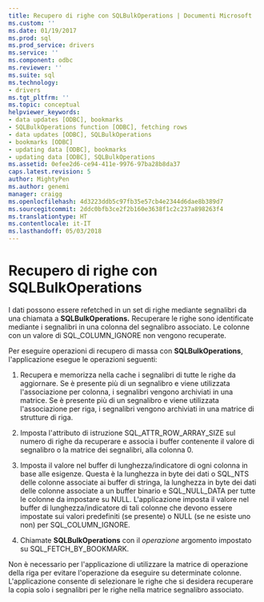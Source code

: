 ```yaml
---
title: Recupero di righe con SQLBulkOperations | Documenti Microsoft
ms.custom: ''
ms.date: 01/19/2017
ms.prod: sql
ms.prod_service: drivers
ms.service: ''
ms.component: odbc
ms.reviewer: ''
ms.suite: sql
ms.technology:
- drivers
ms.tgt_pltfrm: ''
ms.topic: conceptual
helpviewer_keywords:
- data updates [ODBC], bookmarks
- SQLBulkOperations function [ODBC], fetching rows
- data updates [ODBC], SQLBulkOperations
- bookmarks [ODBC]
- updating data [ODBC], bookmarks
- updating data [ODBC], SQLBulkOperations
ms.assetid: 0efee2d6-ce94-411e-9976-97ba28b8da37
caps.latest.revision: 5
author: MightyPen
ms.author: genemi
manager: craigg
ms.openlocfilehash: 4d3223ddb5c97fb35e57cb4e2344d6dae8b389d7
ms.sourcegitcommit: 2ddc0bfb3ce2f2b160e3638f1c2c237a898263f4
ms.translationtype: HT
ms.contentlocale: it-IT
ms.lasthandoff: 05/03/2018
---
```

# <a name="fetching-rows-with-sqlbulkoperations"></a>Recupero di righe con SQLBulkOperations
I dati possono essere refetched in un set di righe mediante segnalibri da una chiamata a **SQLBulkOperations.** Recuperare le righe sono identificate mediante i segnalibri in una colonna del segnalibro associato. Le colonne con un valore di SQL_COLUMN_IGNORE non vengono recuperate.  
  
 Per eseguire operazioni di recupero di massa con **SQLBulkOperations**, l'applicazione esegue le operazioni seguenti:  
  
1.  Recupera e memorizza nella cache i segnalibri di tutte le righe da aggiornare. Se è presente più di un segnalibro e viene utilizzata l'associazione per colonna, i segnalibri vengono archiviati in una matrice. Se è presente più di un segnalibro e viene utilizzata l'associazione per riga, i segnalibri vengono archiviati in una matrice di strutture di riga.  
  
2.  Imposta l'attributo di istruzione SQL_ATTR_ROW_ARRAY_SIZE sul numero di righe da recuperare e associa i buffer contenente il valore di segnalibro o la matrice dei segnalibri, alla colonna 0.  
  
3.  Imposta il valore nel buffer di lunghezza/indicatore di ogni colonna in base alle esigenze. Questa è la lunghezza in byte dei dati o SQL_NTS delle colonne associate ai buffer di stringa, la lunghezza in byte dei dati delle colonne associate a un buffer binario e SQL_NULL_DATA per tutte le colonne da impostare su NULL. L'applicazione imposta il valore nel buffer di lunghezza/indicatore di tali colonne che devono essere impostate sui valori predefiniti (se presente) o NULL (se ne esiste uno non) per SQL_COLUMN_IGNORE.  
  
4.  Chiamate **SQLBulkOperations** con il *operazione* argomento impostato su SQL_FETCH_BY_BOOKMARK.  
  
 Non è necessario per l'applicazione di utilizzare la matrice di operazione della riga per evitare l'operazione da eseguire su determinate colonne. L'applicazione consente di selezionare le righe che si desidera recuperare la copia solo i segnalibri per le righe nella matrice segnalibro associato.
